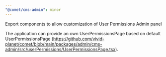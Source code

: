 ```yaml
---
"@comet/cms-admin": minor
---
```


Export components to allow customization of User Permissions Admin panel

The application can provide an own UserPermissionsPage based on default UserPermissionsPage (https://github.com/vivid-planet/comet/blob/main/packages/admin/cms-admin/src/userPermissions/UserPermissionsPage.tsx).
